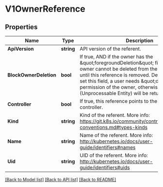 # V1OwnerReference

## Properties
Name | Type | Description | Notes
------------ | ------------- | ------------- | -------------
**ApiVersion** | **string** | API version of the referent. | 
**BlockOwnerDeletion** | **bool** | If true, AND if the owner has the \&quot;foregroundDeletion\&quot; finalizer, then the owner cannot be deleted from the key-value store until this reference is removed. Defaults to false. To set this field, a user needs \&quot;delete\&quot; permission of the owner, otherwise 422 (Unprocessable Entity) will be returned. | [optional] 
**Controller** | **bool** | If true, this reference points to the managing controller. | [optional] 
**Kind** | **string** | Kind of the referent. More info: https://git.k8s.io/community/contributors/devel/api-conventions.md#types-kinds | 
**Name** | **string** | Name of the referent. More info: http://kubernetes.io/docs/user-guide/identifiers#names | 
**Uid** | **string** | UID of the referent. More info: http://kubernetes.io/docs/user-guide/identifiers#uids | 

[[Back to Model list]](../README.md#documentation-for-models) [[Back to API list]](../README.md#documentation-for-api-endpoints) [[Back to README]](../README.md)


